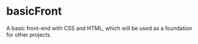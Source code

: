 # basicFront
A basic front-end with CSS and HTML, which will be used as a foundation for other projects.
